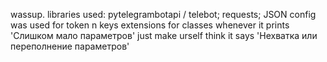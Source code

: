 wassup.
libraries used: pytelegrambotapi / telebot; requests; JSON
config was used for token n keys
extensions for classes
whenever it prints 'Слишком мало параметров' just make urself think it says 'Нехватка или переполнение параметров'
